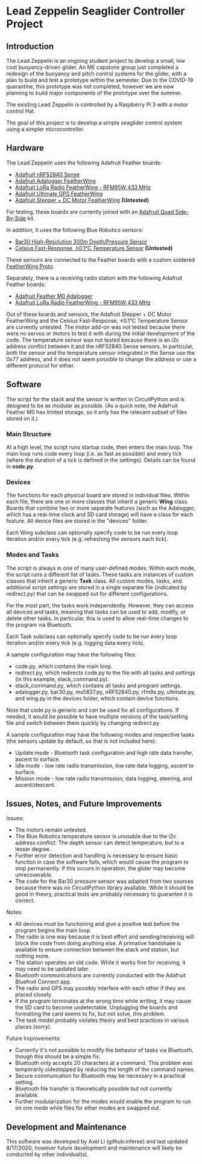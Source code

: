 # Lead Zeppelin Seaglider Controller Project

## Introduction
The Lead Zeppelin is an ongoing student project to develop a small, low cost buoyancy-driven glider.  An ME capstone group just completed a redesign of the buoyancy and pitch control systems for the glider, with a plan to build and test a prototype within the semester. Due to the COVID-19 quarantine, this prototype was not completed, however we are now planning to build major components of the prototype over the summer.

The existing Lead Zeppelin is controlled by a Raspberry Pi 3 with a motor control Hat. 

The goal of this project is to develop a simple seaglider control system using a simpler microcontroller.

## Hardware
The Lead Zeppelin uses the following Adafruit Feather boards:

- [Adafruit nRF52840 Sense](https://www.adafruit.com/product/4516)
- [Adafruit Adalogger FeatherWing](https://www.adafruit.com/product/2922)
- [Adafruit LoRa Radio FeatherWing - RFM95W 433 MHz](https://www.adafruit.com/product/3232)
- [Adafruit Ultimate GPS FeatherWing](https://www.adafruit.com/product/3133)
- [Adafruit Stepper + DC Motor FeatherWing](https://www.adafruit.com/product/2927) **(Untested)**

For testing, these boards are currently joined with an [Adafruit Quad Side-By-Side](https://www.adafruit.com/product/4254) kit.

In addition, it uses the following Blue Robotics sensors:

- [Bar30 High-Resolution 300m Depth/Pressure Sensor](https://bluerobotics.com/store/sensors-sonars-cameras/sensors/bar30-sensor-r1/)
- [Celsius Fast-Response, ±0.1°C Temperature Sensor](https://bluerobotics.com/store/sensors-sonars-cameras/sensors/celsius-sensor-r1/) **(Untested)**

These sensors are connected to the Feather boards with a custom soldered [FeatherWing Proto](https://www.adafruit.com/product/2884).

Separately, there is a receiving radio station with the following Adafruit Feather boards:
- [Adafruit Feather M0 Adalogger](https://www.adafruit.com/product/2796)
- [Adafruit LoRa Radio FeatherWing - RFM95W 433 MHz](https://www.adafruit.com/product/3232)

Out of these boards and sensors, the Adafruit Stepper + DC Motor FeatherWing and the Celsius Fast-Response, ±0.1°C Temperature Sensor are currently untested. The motor add-on was not tested because there were no servos or motors to test it with during the initial development of the code. The temperature sensor was not tested because there is an i2c address conflict between it and the nRF52840 Sense sensors. In particular, both the sensor and the temperature sensor integrated in the Sense use the 0x77 address, and it does not seem possible to change the address or use a different protocol for either.

## Software
The script for the stack and the sensor is written in CircuitPython and is designed to be as modular as possible. (As a quick note, the Adafruit Feather M0 has limited storage, so it only has the relevant subset of files stored on it.)

### Main Structure
At a high level, the script runs startup code, then enters the main loop. The main loop runs code every loop (i.e. as fast as possible) and every tick (where the duration of a tick is defined in the settings). Details can be found in **code.py**.

### Devices
The functions for each physical board are stored in individual files. Within each file, there are one or more classes that inherit a generic **Wing** class. Boards that combine two or more separate features (such as the Adalogger, which has a real-time clock and SD card storage) will have a class for each feature. All device files are stored in the "devices" folder.

Each Wing subclass can optionally specify code to be run every loop iteration and/or every tick (e.g. refreshing the sensors each tick).

### Modes and Tasks
The script is always in one of many user-defined modes. Within each mode, the script runs a different list of tasks. These tasks are instances of custom classes that inherit a generic **Task** class. All custom modes, tasks, and additional script settings are stored in a single separate file (indicated by redirect.py) that can be swapped out for different configurations.

For the most part, the tasks work independently. However, they can access all devices and tasks, meaning that tasks can be used to add, modify, or delete other tasks. In particular, this is used to allow real-time changes to the program via Bluetooth.

Each Task subclass can optionally specify code to be run every loop iteration and/or every tick (e.g. logging data every tick). 

A sample configuration may have the following files:
- code.py, which contains the main loop.
- redirect.py, which redirects code.py to the file with all tasks and settings (in this example, stack_command.py).
- stack_command.py, which contains all tasks and program settings.
- adalogger.py, bar30.py, ms5837.py, nRF52840.py, rfm9x.py, ultimate.py, and wing.py in the devices folder, which contain device functions.

Note that code.py is generic and can be used for all configurations. If needed, it would be possible to have multiple versions of the task/setting file and switch between them quickly by changing redirect.py.

A sample configuration may have the following modes and respective tasks (the sensors update by default, so that is not included here):
- Update mode - Bluetooth task configuration and high rate data transfer, ascent to surface.
- Idle mode - low rate radio transmission, low rate data logging, ascent to surface.
- Mission mode - low rate radio transmission, data logging, steering, and ascent/descent.

## Issues, Notes, and Future Improvements
Issues:
- The motors remain untested.
- The Blue Robotics temperature sensor is unusable due to the i2c address conflict. The depth sensor can detect temperature, but to a lesser degree.
- Further error detection and handling is necessary to ensure basic function in case the software fails, which would cause the program to stop permanently. If this occurs in operation, the glider may become unrecoverable.
- The code for the Bar30 pressure sensor was adapted from two sources because there was no CircuitPython library available. While it should be good in theory, practical tests are probably necessary to guarantee it is correct.

Notes:
- All devices must be functioning and give a positive test before the program begins the main loop.
- The radio is one way because it is best effort and sending/receiving will block the code from doing anything else. A primative handshake is available to ensure connection between the stack and station, but nothing more.
- The station operates on old code. While it works fine for receiving, it may need to be updated later.
- Bluetooth communications are currently conducted with the Adafruit Bluefruit Connect app.
- The radio and GPS may possibly interfere with each other if they are placed closely.
- If the program terminates at the wrong time while writing, it may cause the SD card to become undetectable. Unplugging the boards and formatting the card seems to fix, but not solve, this problem.
- The task model probably violates theory and best practices in various places (sorry).

Future Improvements:
- Currently it's not possible to modify the behavior of tasks via Bluetooth, though this should be a simple fix.
- Bluetooth only accepts 20 characters at a command. This problem was temporarily sidestepped by reducing the length of the command names.
- Secure communcation for Bluetooth may be necessary in a practical setting.
- Bluetooth file transfer is theoretically possible but not currently available.
- Further modularization for the modes would enable the program to run on one mode while files for other modes are swapped out.

## Development and Maintenance
This software was developed by Axel Li (github:inferee) and last updated 8/17/2020; however future development and maintenance will likely be conducted by other individual(s).